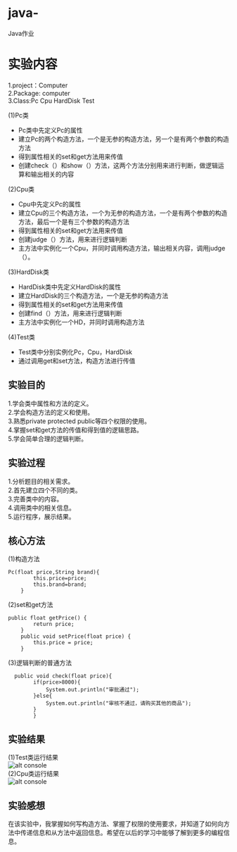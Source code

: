 # java-
Java作业
# 实验内容
1.project：Computer  
2.Package: computer  
3.Class:Pc   Cpu   HardDisk   Test  

(1)Pc类
* Pc类中先定义Pc的属性
* 建立Pc的两个构造方法，一个是无参的构造方法，另一个是有两个参数的构造方法
* 得到属性相关的set和get方法用来传值
* 创建check（）和show（）方法，这两个方法分别用来进行判断，做逻辑运算和输出相关的内容     

(2)Cpu类
* Cpu中先定义Pc的属性
* 建立Cpu的三个构造方法，一个为无参的构造方法，一个是有两个参数的构造方法，最后一个是有三个参数的构造方法
* 得到属性相关的set和get方法用来传值
* 创建judge（）方法，用来进行逻辑判断
* 主方法中实例化一个Cpu，并同时调用构造方法，输出相关内容，调用judge（）。     

(3)HardDisk类  
* HardDisk类中先定义HardDisk的属性
* 建立HardDisk的三个构造方法，一个是无参的构造方法
* 得到属性相关的set和get方法用来传值
* 创建find（）方法，用来进行逻辑判断
* 主方法中实例化一个HD，并同时调用构造方法    

(4)Test类   
* Test类中分别实例化Pc，Cpu，HardDisk
* 通过调用get和set方法，构造方法进行传值
## 实验目的
1.学会类中属性和方法的定义。       
2.学会构造方法的定义和使用。    
3.熟悉private protected public等四个权限的使用。  
4.掌握set和get方法的传值和得到值的逻辑思路。  
5.学会简单合理的逻辑判断。  
## 实验过程
1.分析题目的相关需求。  
2.首先建立四个不同的类。  
3.完善类中的内容。   
4.调用类中的相关信息。  
5.运行程序，展示结果。  
## 核心方法
(1)构造方法
```
Pc(float price,String brand){
		this.price=price;
		this.brand=brand;
	}
```
(2)set和get方法
```
public float getPrice() {
		return price;
	}
	public void setPrice(float price) {
		this.price = price;
	}
```
  (3)逻辑判断的普通方法
```
  public void check(float price){
		if(price>8000){
			System.out.println("审批通过");
		}else{
			System.out.println("审核不通过，请购买其他的商品");
		}
		}
```
## 实验结果
(1)Test类运行结果  
![alt console](http://m.qpic.cn/psc?/V52yqGBZ0K1FfT4VLt0D434dKK44lH1q/ruAMsa53pVQWN7FLK88i5nTUByIa3bhU1B8LNwNvb.*hnBco1JpOT*iH2wTjDxO8bofGVmVdpZGNM1uVPOdr.ebN*8F0loqZWTAKBm3AdE0!/b&bo=nAG3AAAAAAADBwg!&rf=viewer_4)   
(2)Cpu类运行结果  
![alt console](http://m.qpic.cn/psc?/V52yqGBZ0K1FfT4VLt0D434dKK44lH1q/ruAMsa53pVQWN7FLK88i5izmTt4TtH05AzIVY7Jo1auNte6YTSeF1XsTW049spv25eKmPvxo2wajO454*l.3LX6M9bJjQPsnRcux1fWu7E4!/b&bo=DgK8AAAAAAADB5I!&rf=viewer_4) 
## 实验感想 
在该实验中，我掌握如何写构造方法、掌握了权限的使用要求，并知道了如何向方法中传递信息和从方法中返回信息。希望在以后的学习中能够了解到更多的编程信息。  
